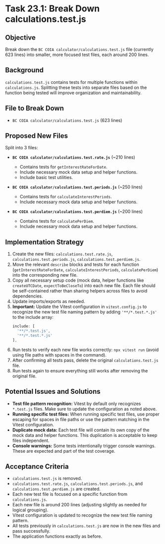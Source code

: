 # Task 23.1: Break Down calculations.test.js

## Objective
Break down the `BC COIA calculator/calculations.test.js` file (currently 623 lines) into smaller, more focused test files, each around 200 lines.

## Background
`calculations.test.js` contains tests for multiple functions within `calculations.js`. Splitting these tests into separate files based on the function being tested will improve organization and maintainability.

## File to Break Down
- `BC COIA calculator/calculations.test.js` (623 lines)

## Proposed New Files

Split into 3 files:
- **`BC COIA calculator/calculations.test.rate.js`** (~210 lines)
  - Contains tests for `getInterestRateForDate`.
  - Include necessary mock data setup and helper functions.
  - Include basic test utilities.

- **`BC COIA calculator/calculations.test.periods.js`** (~250 lines)
  - Contains tests for `calculateInterestPeriods`.
  - Include necessary mock data setup and helper functions.

- **`BC COIA calculator/calculations.test.perdiem.js`** (~200 lines)
  - Contains tests for `calculatePerDiem`.
  - Include necessary mock data setup and helper functions.

## Implementation Strategy

1. Create the new files: `calculations.test.rate.js`, `calculations.test.periods.js`, `calculations.test.perdiem.js`.
2. Move the relevant `describe` blocks and tests for each function (`getInterestRateForDate`, `calculateInterestPeriods`, `calculatePerDiem`) into the corresponding new file.
3. Copy all necessary setup code (mock data, helper functions like `createUTCDate`, `expectToBeCloseTo`) into each new file. Each file should be self-contained rather than sharing helpers across files to avoid dependencies.
4. Update imports/exports as needed.
5. **Important:** Update the Vitest configuration in `vitest.config.js` to recognize the new test file naming pattern by adding `'**/*.test.*.js'` to the include array:
   ```javascript
   include: [
     '**/*.test.js',
     '**/*.test.*.js'
   ],
   ```
6. Run tests to verify each new file works correctly: `npx vitest run` (avoid using file paths with spaces in the command).
7. After confirming all tests pass, delete the original `calculations.test.js` file.
8. Run tests again to ensure everything still works after removing the original file.

## Potential Issues and Solutions

- **Test file pattern recognition:** Vitest by default only recognizes `*.test.js` files. Make sure to update the configuration as noted above.
- **Running specific test files:** When running specific test files, use proper escaping for spaces in file paths or use the pattern matching in the Vitest configuration.
- **Duplicate mock data:** Each test file will contain its own copy of the mock data and helper functions. This duplication is acceptable to keep files independent.
- **Console warnings:** Some tests intentionally trigger console warnings. These are expected and part of the test coverage.

## Acceptance Criteria

- `calculations.test.js` is removed.
- `calculations.test.rate.js`, `calculations.test.periods.js`, and `calculations.test.perdiem.js` are created.
- Each new test file is focused on a specific function from `calculations.js`.
- Each new file is around 200 lines (adjusting slightly as needed for logical grouping).
- Vitest configuration is updated to recognize the new test file naming pattern.
- All tests previously in `calculations.test.js` are now in the new files and pass successfully.
- The application functions exactly as before.
